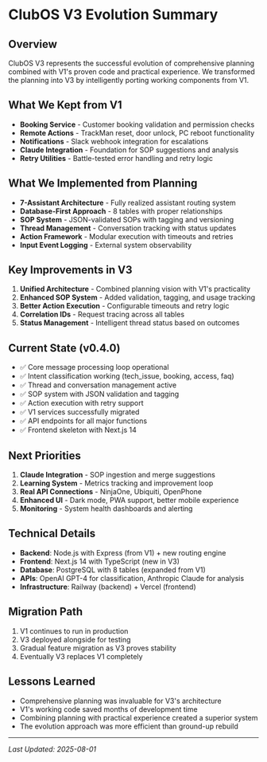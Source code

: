 # ClubOS V3 Evolution Summary

## Overview
ClubOS V3 represents the successful evolution of comprehensive planning combined with V1's proven code and practical experience. We transformed the planning into V3 by intelligently porting working components from V1.

## What We Kept from V1
- **Booking Service** - Customer booking validation and permission checks
- **Remote Actions** - TrackMan reset, door unlock, PC reboot functionality  
- **Notifications** - Slack webhook integration for escalations
- **Claude Integration** - Foundation for SOP suggestions and analysis
- **Retry Utilities** - Battle-tested error handling and retry logic

## What We Implemented from Planning
- **7-Assistant Architecture** - Fully realized assistant routing system
- **Database-First Approach** - 8 tables with proper relationships
- **SOP System** - JSON-validated SOPs with tagging and versioning
- **Thread Management** - Conversation tracking with status updates
- **Action Framework** - Modular execution with timeouts and retries
- **Input Event Logging** - External system observability

## Key Improvements in V3
1. **Unified Architecture** - Combined planning vision with V1's practicality
2. **Enhanced SOP System** - Added validation, tagging, and usage tracking
3. **Better Action Execution** - Configurable timeouts and retry logic
4. **Correlation IDs** - Request tracing across all tables
5. **Status Management** - Intelligent thread status based on outcomes

## Current State (v0.4.0)
- ✅ Core message processing loop operational
- ✅ Intent classification working (tech_issue, booking, access, faq)
- ✅ Thread and conversation management active
- ✅ SOP system with JSON validation and tagging
- ✅ Action execution with retry support
- ✅ V1 services successfully migrated
- ✅ API endpoints for all major functions
- ✅ Frontend skeleton with Next.js 14

## Next Priorities
1. **Claude Integration** - SOP ingestion and merge suggestions
2. **Learning System** - Metrics tracking and improvement loop
3. **Real API Connections** - NinjaOne, Ubiquiti, OpenPhone
4. **Enhanced UI** - Dark mode, PWA support, better mobile experience
5. **Monitoring** - System health dashboards and alerting

## Technical Details
- **Backend**: Node.js with Express (from V1) + new routing engine
- **Frontend**: Next.js 14 with TypeScript (new in V3)
- **Database**: PostgreSQL with 8 tables (expanded from V1)
- **APIs**: OpenAI GPT-4 for classification, Anthropic Claude for analysis
- **Infrastructure**: Railway (backend) + Vercel (frontend)

## Migration Path
1. V1 continues to run in production
2. V3 deployed alongside for testing
3. Gradual feature migration as V3 proves stability
4. Eventually V3 replaces V1 completely

## Lessons Learned
- Comprehensive planning was invaluable for V3's architecture
- V1's working code saved months of development time
- Combining planning with practical experience created a superior system
- The evolution approach was more efficient than ground-up rebuild

---
*Last Updated: 2025-08-01*